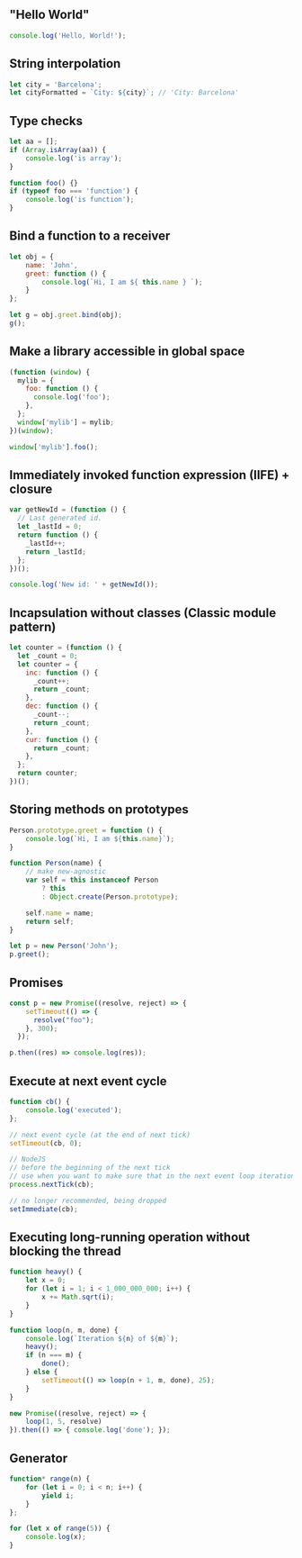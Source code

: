 ## "Hello World"

```js
console.log('Hello, World!');
```

## String interpolation

```js
let city = 'Barcelona';
let cityFormatted = `City: ${city}`; // 'City: Barcelona'
```

## Type checks

```js
let aa = [];
if (Array.isArray(aa)) {
    console.log('is array');
}

function foo() {}
if (typeof foo === 'function') {
    console.log('is function');
}
```

## Bind a function to a receiver

```js
let obj = {
    name: 'John',
    greet: function () {
        console.log(`Hi, I am ${ this.name } `);
    }
};

let g = obj.greet.bind(obj);
g();
```

## Make a library accessible in global space

```js
(function (window) {
  mylib = {
    foo: function () {
      console.log('foo');
    },
  };
  window['mylib'] = mylib;
})(window);

window['mylib'].foo();
```

## Immediately invoked function expression (IIFE) + closure

```js
var getNewId = (function () {
  // Last generated id.
  let _lastId = 0;
  return function () {
    _lastId++;
    return _lastId;
  };
})();

console.log('New id: ' + getNewId());
```

## Incapsulation without classes (Classic module pattern)

```js
let counter = (function () {
  let _count = 0;
  let counter = {
    inc: function () {
      _count++;
      return _count;
    },
    dec: function () {
      _count--;
      return _count;
    },
    cur: function () {
      return _count;
    },
  };
  return counter;
})();
```

## Storing methods on prototypes

```js
Person.prototype.greet = function () {
    console.log(`Hi, I am ${this.name}`);
}

function Person(name) {
    // make new-agnostic
    var self = this instanceof Person
        ? this
        : Object.create(Person.prototype);

    self.name = name;
    return self;
}

let p = new Person('John');
p.greet();
```

## Promises

```js
const p = new Promise((resolve, reject) => {
    setTimeout(() => {
      resolve("foo");
    }, 300);
  });

p.then((res) => console.log(res));
```

## Execute at next event cycle

```js
function cb() {
    console.log('executed');
};

// next event cycle (at the end of next tick)
setTimeout(cb, 0);

// NodeJS
// before the beginning of the next tick
// use when you want to make sure that in the next event loop iteration that code is already executed
process.nextTick(cb);

// no longer recommended, being dropped
setImmediate(cb);
```

## Executing long-running operation without blocking the thread

```js
function heavy() {
    let x = 0;
    for (let i = 1; i < 1_000_000_000; i++) {
        x += Math.sqrt(i);
    }
}

function loop(n, m, done) {
    console.log(`Iteration ${n} of ${m}`);
    heavy();
    if (n === m) {
        done();
    } else {
        setTimeout(() => loop(n + 1, m, done), 25);
    }
}

new Promise((resolve, reject) => {
    loop(1, 5, resolve)
}).then(() => { console.log('done'); });
```

## Generator

```js
function* range(n) {
    for (let i = 0; i < n; i++) {
        yield i;
    }
};

for (let x of range(5)) {
    console.log(x);
}
```